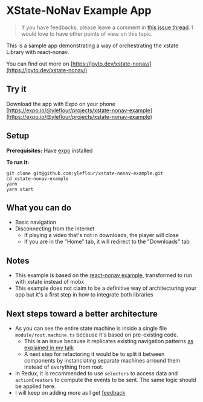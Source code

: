 # XState-NoNav Example App

> If you have feedbacks, please leave a comment in [this issue thread](https://github.com/yleflour/xstate-nonav-example/issues/1). I would love to have other points of view on this topic.

This is a sample app demonstrating a way of orchestrating the xstate Library with react-nonav.

You can find out more on [https://joyto.dev/xstate-nonav/](https://joyto.dev/xstate-nonav/)

## Try it

Download the app with Expo on your phone [https://expo.io/@yleflour/projects/xstate-nonav-example](https://expo.io/@yleflour/projects/xstate-nonav-example)

## Setup

**Prerequisites:** Have [expo](https://expo.io/learn) installed

**To run it:**

```
git clone git@github.com:yleflour/xstate-nonav-example.git
cd xstate-nonav-example
yarn
yarn start
```

## What you can do

- Basic navigation
- Disconnecting from the internet
  - If playing a video that's not in downloads, the player will close
  - If you are in the "Home" tab, it will redirect to the "Downloads" tab

## Notes

- This example is based on the [react-nonav example](https://github.com/tpucci/react-nonav/tree/master/example), transformed to run with xstate instead of mobx
- This example does not claim to be a definitive way of architecturing your app but it's a first step in how to integrate both libraries

## Next steps toward a better architecture

- As you can see the entire state machine is inside a single file `module/root.machine.ts` because it's based on pre-existing code.
  - This is an issue because it replicates existing navigation patterns [as explained in my talk](https://joyto.dev/xstate-nonav/)
  - A next step for refactoring it would be to split it between components by instanciating separate machines arround them instead of everything from root.
- In Redux, it is recommended to use `selectors` to access data and `actionCreators` to compute the events to be sent. The same logic should be applied here.
- I will keep on adding more as I get [feedback](https://github.com/yleflour/xstate-nonav-example/issues/1)
